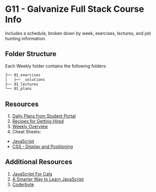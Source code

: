 # G11 - Galvanize Full Stack Course Info

Includes a schedule, broken down by week, exercises, lectures, and job hunting information.

## Folder Structure

Each Weekly folder contains the following folders:

```sh
├── 01_exercises
│   ├── _solutions
├── 01_lectures
└── 01_plans
```

## Resources

1. [Daily Plans from Student Portal](https://students.galvanize.com/cohorts/15/daily_plans)
1. [Recipes for Getting Hired](https://github.com/gSchool/g11-course-info/blob/master/getting-employed.md)
1. [Weekly Overview](https://github.com/gSchool/g11-course-info/blob/master/week-overview.md)
1. Cheat Sheets:
  - [JavaScript](https://github.com/gSchool/g11-course-curriculum/blob/master/js-cheat-sheet.md)
  - [CSS - Display and Positioning](https://github.com/gSchool/g11-course-curriculum/blob/master/week03/03_lectures/css-display-and-positioning.md)

## Additional Resources

1. [JavaScript For Cats](http://jsforcats.com/)
1. [A Smarter Way to Learn JavaScript](http://www.amazon.com/Smarter-Way-Learn-JavaScript-technology/dp/1497408180/ref=zg_bs_3617_4)
1. [Coderbyte](http://coderbyte.com/)

